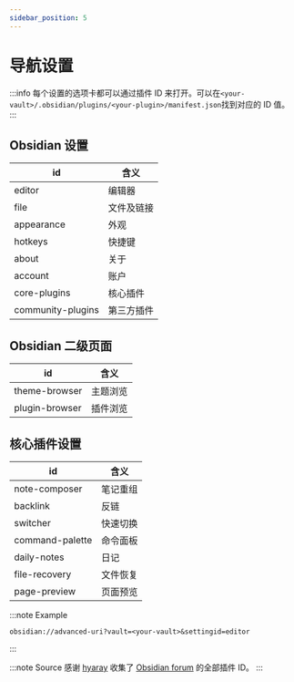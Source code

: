```yaml
---
sidebar_position: 5
---
```


# 导航设置

:::info
每个设置的选项卡都可以通过插件 ID 来打开。可以在`<your-vault>/.obsidian/plugins/<your-plugin>/manifest.json`找到对应的 ID 值。
:::

## Obsidian 设置

| id                | 含义       |
| ----------------- | ---------- |
| editor            | 编辑器     |
| file              | 文件及链接 |
| appearance        | 外观       |
| hotkeys           | 快捷键     |
| about             | 关于       |
| account           | 账户       |
| core-plugins      | 核心插件   |
| community-plugins | 第三方插件 |

## Obsidian 二级页面

| id             | 含义     |
| -------------- | -------- |
| theme-browser  | 主题浏览 |
| plugin-browser | 插件浏览 |

## 核心插件设置

| id              | 含义     |
| --------------- | -------- |
| note-composer   | 笔记重组 |
| backlink        | 反链     |
| switcher        | 快速切换 |
| command-palette | 命令面板 |
| daily-notes     | 日记     |
| file-recovery   | 文件恢复 |
| page-preview    | 页面预览 |

:::note Example

```uri
obsidian://advanced-uri?vault=<your-vault>&settingid=editor
```

:::

:::note Source
感谢 [hyaray](https://github.com/hyaray) 收集了 [Obsidian forum](https://forum-zh.obsidian.md/t/topic/7365) 的全部插件 ID。
:::
